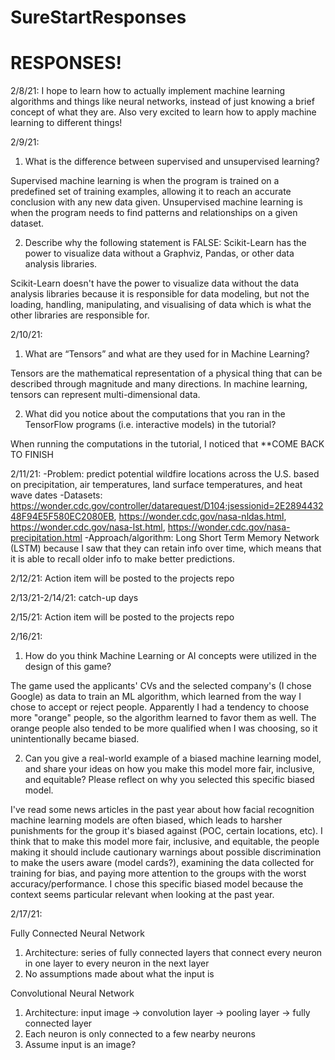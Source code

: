 # SureStartResponses

# RESPONSES!
2/8/21: I hope to learn how to actually implement machine learning algorithms and things like neural networks, instead of just knowing a brief concept of what they are. Also very excited to learn how to apply machine learning to different things!

2/9/21: 

   1. What is the difference between supervised and unsupervised learning?

Supervised machine learning is when the program is trained on a predefined set of training examples, allowing it to reach an accurate conclusion with any new data given. Unsupervised machine learning is when the program needs to find patterns and relationships on a given dataset.

   2. Describe why the following statement is FALSE: Scikit-Learn has the power to visualize data without a Graphviz, Pandas, or other data analysis libraries.
   
Scikit-Learn doesn't have the power to visualize data without the data analysis libraries because it is responsible for data modeling, but not the loading, handling, manipulating, and visualising of data which is what the other libraries are responsible for.


2/10/21: 
   1. What are “Tensors” and what are they used for in Machine Learning?

Tensors are the mathematical representation of a physical thing that can be described through magnitude and many directions. In machine learning, tensors can represent multi-dimensional data.

   2. What did you notice about the computations that you ran in the TensorFlow programs (i.e. interactive models) in the tutorial?

When running the computations in the tutorial, I noticed that **COME BACK TO FINISH

2/11/21: 
    -Problem: predict potential wildfire locations across the U.S. based on precipitation, air temperatures, land surface temperatures, and heat wave dates
    -Datasets: https://wonder.cdc.gov/controller/datarequest/D104;jsessionid=2E289443248F94E5F580EC2080EB, https://wonder.cdc.gov/nasa-nldas.html, https://wonder.cdc.gov/nasa-lst.html, https://wonder.cdc.gov/nasa-precipitation.html
    -Approach/algorithm: Long Short Term Memory Network (LSTM) because I saw that they can retain info over time, which means that it is able to recall older info to make better predictions.


2/12/21: Action item will be posted to the projects repo

2/13/21-2/14/21: catch-up days

2/15/21: Action item will be posted to the projects repo

2/16/21: 
   1. How do you think Machine Learning or AI concepts were utilized in the design of this game?

The game used the applicants' CVs and the selected company's (I chose Google) as data to train an ML algorithm, which learned from the way I chose to accept or reject people. Apparently I had a tendency to choose more "orange" people, so the algorithm learned to favor them as well. The orange people also tended to be more qualified when I was choosing, so it unintentionally became biased. 

   2. Can you give a real-world example of a biased machine learning model, and share your ideas on how you make this model more fair, inclusive, and equitable? Please reflect on why you selected this specific biased model.

I've read some news articles in the past year about how facial recognition machine learning models are often biased, which leads to harsher punishments for the group it's biased against (POC, certain locations, etc). I think that to make this model more fair, inclusive, and equitable, the people making it should include cautionary warnings about possible discrimination to make the users aware (model cards?), examining the data collected for training for bias, and paying more attention to the groups with the worst accuracy/performance. I chose this specific biased model because the context seems particular relevant when looking at the past year.

2/17/21:

Fully Connected Neural Network
1. Architecture: series of fully connected layers that connect every neuron in one layer to every neuron in the next layer
2. No assumptions made about what the input is

Convolutional Neural Network
1. Architecture: input image -> convolution layer -> pooling layer -> fully connected layer
2. Each neuron is only connected to a few nearby neurons
3. Assume input is an image?
